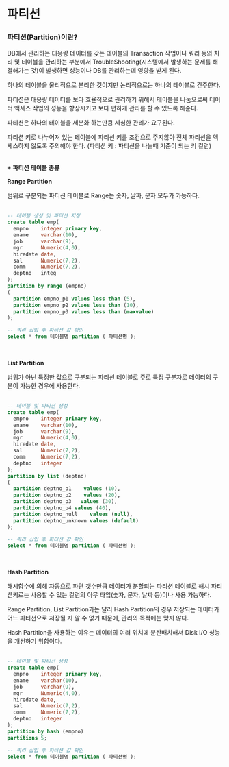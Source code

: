 # 파티션

### **파티션(Partition)이란?**

DB에서 관리하는 대용량 데이터를 갖는 테이블의 Transaction 작업이나 쿼리 등의 처리 및 테이블을 관리하는 부분에서 TroubleShooting(시스템에서 발생하는 문제를 해결해가는 것)이 발생하면 성능이나 DB를 관리하는데 영향을 받게 된다.  

하나의 테이블을 물리적으로 분리한 것이지만 논리적으로는 하나의 테이블로 간주한다.  

파티션은 대용량 데이터를 보다 효율적으로 관리하기 위해서 테이블을 나눔으로써 데이터 액세스 작업의 성능을 향상시키고 보다 편하게 관리를 할 수 있도록 해준다.  

파티션은 하나의 테이블을 세분화 하는만큼 세심한 관리가 요구된다.  

파티션 키로 나누어져 있는 테이블에 파티션 키를 조건으로 주지않아 전체 파티션을 액세스하지 않도록 주의해야 한다. (파티션 키 : 파티션을 나눌때 기준이 되는 키 컬럼)  
<br/>

※ **파티션 테이블 종류**

**Range Partition**  

범위로 구분되는 파티션 테이블로 Range는 숫자, 날짜, 문자 모두가 가능하다.  
<br/>

```sql
-- 테이블 생성 및 파티션 지정
create table emp(
  empno    integer primary key,
  ename    varchar(10),
  job      varchar(9),
  mgr      Numeric(4,0),
  hiredate date,
  sal      Numeric(7,2),
  comm     Numeric(7,2),
  deptno   integ
);
partition by range (empno)
(
  partition empno_p1 values less than (5),
  partition empno_p2 values less than (10),
  partition empno_p3 values less than (maxvalue)
);

-- 쿼리 삽입 후 파티션 값 확인
select * from 테이블명 partition ( 파티션명 );
```
<br/>

**List Partition**  

범위가 아닌 특정한 값으로 구분되는 파티션 테이블로 주로 특정 구분자로 데이터의 구분이 가능한 경우에 사용한다.  
<br/>

```sql
-- 테이블 및 파티션 생성
create table emp(
  empno    integer primary key,
  ename    varchar(10),
  job      varchar(9),
  mgr      Numeric(4,0),
  hiredate date,
  sal      Numeric(7,2),
  comm     Numeric(7,2),
  deptno   integer
);
partition by list (deptno)
(
  partition deptno_p1    values (10),
  partition deptno_p2    values (20),
  partition deptno_p3   values (30),
  partition deptno_p4 values (40),
  partition deptno_null    values (null),
  partition deptno_unknown values (default)
);

-- 쿼리 삽입 후 파티션 값 확인
select * from 테이블명 partition ( 파티션명 );
```
<br/>

**Hash Partition**  

해시함수에 의해 자동으로 파텬 갯수만큼 데이터가 분할되는 파티션 테이블로 해시 파티션키로는 사용할 수 있는 컬럼의 아무 타입(숫자, 문자, 날짜 등)이나 사용 가능하다.  

Range Partition, List Partition과는 달리 Hash Partition의 경우 저장되는 데이터가 어느 파티션으로 저장될 지 알 수 없기 때문에, 관리의 목적에는 맞지 않다.  

Hash Partition을 사용하는 이유는 데이터의 여러 위치에 분산배치해서 Disk I/O 성능을 개선하기 위함이다.  
<br/>

```sql
-- 테이블 및 파티션 생성
create table emp(
  empno    integer primary key,
  ename    varchar(10),
  job      varchar(9),
  mgr      Numeric(4,0),
  hiredate date,
  sal      Numeric(7,2),
  comm     Numeric(7,2),
  deptno   integer
);
partition by hash (empno)
partitions 5;

-- 쿼리 삽입 후 파티션 값 확인
select * from 테이블명 partition ( 파티션명 );
```
<br/>
<br/>
